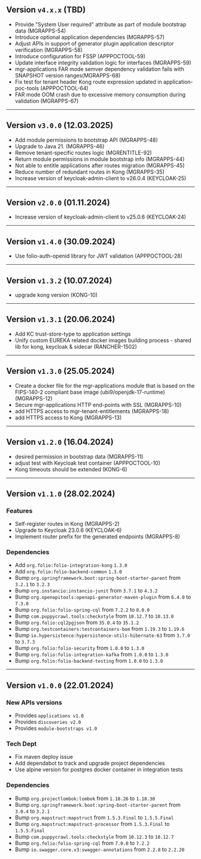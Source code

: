 ## Version `v4.x.x` (TBD)
* Provide "System User required" attribute as part of module bootstrap data (MGRAPPS-54)
* Introduce optional application dependencies (MGRAPPS-57)
* Adjust APIs in support of generator plugin application descriptor verification (MGRAPPS-58)
* Introduce configuration for FSSP (APPPOCTOOL-59)
* Update interface integrity validation logic for interfaces (MGRAPPS-59)
* mgr-applications FAR mode semver dependency validation fails with SNAPSHOT version ranges(MGRAPPS-68)
* Fix test for tenant header Kong route expression updated in application-poc-tools (APPPOCTOOL-64)
* FAR mode OOM crash due to excessive memory consumption during validation (MGRAPPS-67)
---

## Version `v3.0.0` (12.03.2025)
* Add module permissions to bootstrap API (MGRAPPS-48)
* Upgrade to Java 21. (MGRAPPS-46)
* Remove tenant-specific routes logic (MGRENTITLE-92)
* Return module permissions in module bootstrap info (MGRAPPS-44)
* Not able to entitle applications after routes migration (MGRAPPS-45)
* Reduce number of redundant routes in Kong (MGRAPPS-35)
* Increase version of keycloak-admin-client to v26.0.4 (KEYCLOAK-25)

---

## Version `v2.0.0` (01.11.2024)
* Increase version of keycloak-admin-client to v25.0.6 (KEYCLOAK-24)

---

## Version `v1.4.0` (30.09.2024)
* Use folio-auth-openid library for JWT validation (APPPOCTOOL-28)

---

## Version `v1.3.2` (10.07.2024)
* upgrade kong version (KONG-10)

---

## Version `v1.3.1` (20.06.2024)
* Add KC trust-store-type to application settings
* Unify custom EUREKA related docker images building process - shared lib for kong, keycloak & sidecar (RANCHER-1502)

---

## Version `v1.3.0` (25.05.2024)
* Create a docker file for the mgr-applications module that is based on the FIPS-140-2 compliant base image (ubi9/openjdk-17-runtime) (MGRAPPS-12)
* Secure mgr-applications HTTP end-points with SSL (MGRAPPS-10)
* add HTTPS access to mgr-tenant-entitlements (MGRAPPS-18)
* add HTTPS access to Kong (MGRAPPS-13)

---

## Version `v1.2.0` (16.04.2024)
* desired permission in bootstrap data (MGRAPPS-11)
* adjust test with Keycloak test container (APPPOCTOOL-10)
* Kong timeouts should be extended (KONG-6)

---

## Version `v1.1.0` (28.02.2024)
### Features
* Self-register routes in Kong (MGRAPPS-2)
* Upgrade to Keycloak 23.0.6 (KEYCLOAK-6)
* Implement router prefix for the generated endpoints (MGRAPPS-8)

### Dependencies
* Add `org.folio:folio-integration-kong` `1.3.0`
* Add `org.folio:folio-backend-common` `1.3.0`
* Bump `org.springframework.boot:spring-boot-starter-parent` from `3.2.1` to `3.2.3`
* Bump `org.instancio:instancio-junit` from `3.7.1` to `4.3.2`
* Bump `org.openapitools:openapi-generator-maven-plugin` from `6.4.0` to `7.3.0`
* Bump `org.folio:folio-spring-cql` from `7.2.2` to `8.0.0`
* Bump `com.puppycrawl.tools:checkstyle` from `10.12.7` to `10.13.0`
* Bump `org.folio:cql2pgjson` from `35.0.4` to `35.1.2`
* Bump `org.testcontainers:testcontainers-bom` from `1.19.3` to `1.19.6`
* Bump `io.hypersistence:hypersistence-utils-hibernate-63` from `3.7.0` to `3.7.3`
* Bump `org.folio:folio-security` from `1.0.0` to `1.3.0`
* Bump `org.folio:folio-integration-kafka` from `1.0.0` to `1.3.0`
* Bump `org.folio:folio-backend-testing` from `1.0.0` to `1.3.0`

---

## Version `v1.0.0` (22.01.2024)
### New APIs versions
* Provides `applications v1.0`
* Provides `discoveries v2.0`
* Provides `module-bootstraps v1.0`

### Tech Dept
* Fix maven deploy issue
* Add dependabot to track and upgrade project dependencies
* Use alpine version for postgres docker container in integration tests

### Dependencies
* Bump `org.projectlombok:lombok` from `1.18.26` to `1.18.30`
* Bump `org.springframework.boot:spring-boot-starter-parent` from `3.0.4` to `3.2.1`
* Bump `org.mapstruct:mapstruct` from `1.5.3.Final` to `1.5.5.Final`
* Bump `org.mapstruct:mapstruct-processor` from `1.5.3.Final` to `1.5.5.Final`
* Bump `com.puppycrawl.tools:checkstyle` from `10.12.3` to `10.12.7`
* Bump `org.folio:folio-spring-cql` from `7.0.0` to `7.2.2`
* Bump `io.swagger.core.v3:swagger-annotations` from `2.2.8` to `2.2.20`
